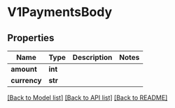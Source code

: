 # V1PaymentsBody

## Properties
Name | Type | Description | Notes
------------ | ------------- | ------------- | -------------
**amount** | **int** |  | 
**currency** | **str** |  | 

[[Back to Model list]](../README.md#documentation-for-models) [[Back to API list]](../README.md#documentation-for-api-endpoints) [[Back to README]](../README.md)

